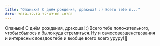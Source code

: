 ```yaml
---
title: "Опаньки! С днём рождения, дракоша! :) Всего тебе п..."
date: 2019-12-19 22:43:00 +0300
---
```


Опаньки! С днём рождения, дракоша! :) Всего тебе положительного, чтобы сбылось и было куда стремиться. Ну и самосовершенствования и интересных поездок тебе и вообще всего всего уруру! 🦊

